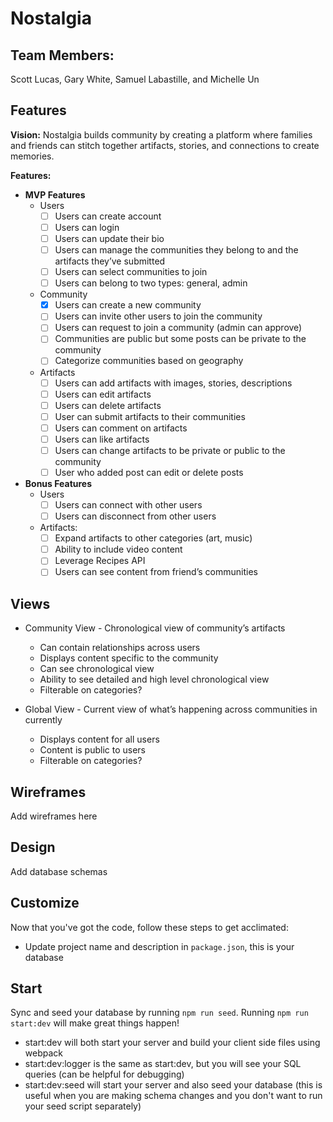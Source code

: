 # Nostalgia

## Team Members:

Scott Lucas, Gary White, Samuel Labastille, and Michelle Un

## Features

**Vision:** Nostalgia builds community by creating a platform where families and friends can stitch together artifacts, stories, and connections to create memories.

**Features:**

- **MVP Features**
  - Users
    - [ ] Users can create account
    - [ ] Users can login
    - [ ] Users can update their bio
    - [ ] Users can manage the communities they belong to and the artifacts they’ve submitted
    - [ ] Users can select communities to join
    - [ ] Users can belong to two types: general, admin
  - Community
    - [x] Users can create a new community
    - [ ] Users can invite other users to join the community
    - [ ] Users can request to join a community (admin can approve)
    - [ ] Communities are public but some posts can be private to the community
    - [ ] Categorize communities based on geography
  - Artifacts
    - [ ] Users can add artifacts with images, stories, descriptions
    - [ ] Users can edit artifacts
    - [ ] Users can delete artifacts
    - [ ] User can submit artifacts to their communities
    - [ ] Users can comment on artifacts
    - [ ] Users can like artifacts
    - [ ] Users can change artifacts to be private or public to the community
    - [ ] User who added post can edit or delete posts
- **Bonus Features**
  - Users
    - [ ] Users can connect with other users
    - [ ] Users can disconnect from other users
  - Artifacts:
    - [ ] Expand artifacts to other categories (art, music)
    - [ ] Ability to include video content
    - [ ] Leverage Recipes API
    - [ ] Users can see content from friend’s communities

## Views

- Community View - Chronological view of community’s artifacts

  - Can contain relationships across users
  - Displays content specific to the community
  - Can see chronological view
  - Ability to see detailed and high level chronological view
  - Filterable on categories?

- Global View - Current view of what’s happening across communities in currently
  - Displays content for all users
  - Content is public to users
  - Filterable on categories?

## Wireframes

Add wireframes here

## Design

Add database schemas

## Customize

Now that you've got the code, follow these steps to get acclimated:

- Update project name and description in `package.json`, this is your database

## Start

Sync and seed your database by running `npm run seed`. Running `npm run start:dev` will make great things happen!

- start:dev will both start your server and build your client side files using webpack
- start:dev:logger is the same as start:dev, but you will see your SQL queries (can be helpful for debugging)
- start:dev:seed will start your server and also seed your database (this is useful when you are making schema changes and you don't want to run your seed script separately)
